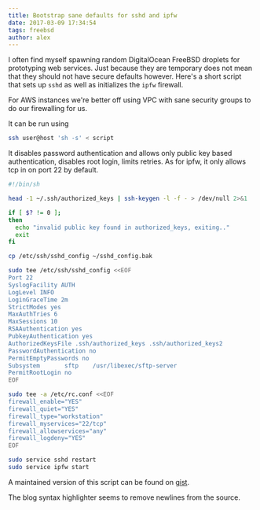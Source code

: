 ```yaml
---
title: Bootstrap sane defaults for sshd and ipfw
date: 2017-03-09 17:34:54
tags: freebsd
author: alex
---
```


I often find myself spawning random DigitalOcean FreeBSD
droplets for prototyping web services. Just because they are temporary does not
mean that they should not have secure defaults however. Here's a short script
that sets up `sshd` as well as initializes the `ipfw` firewall.

For AWS instances we're better off using VPC with sane security groups to do our
firewalling for us.

It can be run using

```sh
ssh user@host 'sh -s' < script
```

It disables password authentication and allows only public key based
authentication, disables root login, limits retries. As for ipfw, it only allows
tcp in on port 22 by default. 

```sh
#!/bin/sh

head -1 ~/.ssh/authorized_keys | ssh-keygen -l -f - > /dev/null 2>&1

if [ $? != 0 ];
then
  echo "invalid public key found in authorized_keys, exiting.."
  exit
fi

cp /etc/ssh/sshd_config ~/sshd_config.bak

sudo tee /etc/ssh/sshd_config <<EOF
Port 22
SyslogFacility AUTH
LogLevel INFO
LoginGraceTime 2m
StrictModes yes
MaxAuthTries 6
MaxSessions 10
RSAAuthentication yes
PubkeyAuthentication yes
AuthorizedKeysFile .ssh/authorized_keys .ssh/authorized_keys2
PasswordAuthentication no
PermitEmptyPasswords no
Subsystem       sftp    /usr/libexec/sftp-server
PermitRootLogin no
EOF

sudo tee -a /etc/rc.conf <<EOF
firewall_enable="YES"
firewall_quiet="YES"
firewall_type="workstation"
firewall_myservices="22/tcp"
firewall_allowservices="any"
firewall_logdeny="YES"
EOF

sudo service sshd restart
sudo service ipfw start
```

A maintained version of this script can be found on
[gist](https://gist.github.com/spaghetti-/40896fb8f6cdc56851f894291d149ae5).

The blog syntax highlighter seems to remove newlines from the source.
